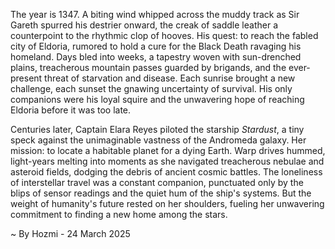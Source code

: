
The year is 1347.  A biting wind whipped across the muddy track as Sir Gareth spurred his destrier onward, the creak of saddle leather a counterpoint to the rhythmic clop of hooves.  His quest: to reach the fabled city of Eldoria, rumored to hold a cure for the Black Death ravaging his homeland.  Days bled into weeks, a tapestry woven with sun-drenched plains, treacherous mountain passes guarded by brigands, and the ever-present threat of starvation and disease. Each sunrise brought a new challenge, each sunset the gnawing uncertainty of survival.  His only companions were his loyal squire and the unwavering hope of reaching Eldoria before it was too late.


Centuries later, Captain Elara Reyes piloted the starship *Stardust*, a tiny speck against the unimaginable vastness of the Andromeda galaxy. Her mission: to locate a habitable planet for a dying Earth.  Warp drives hummed, light-years melting into moments as she navigated treacherous nebulae and asteroid fields, dodging the debris of ancient cosmic battles. The loneliness of interstellar travel was a constant companion, punctuated only by the blips of sensor readings and the quiet hum of the ship's systems.  But the weight of humanity's future rested on her shoulders, fueling her unwavering commitment to finding a new home among the stars.

~ By Hozmi - 24 March 2025
